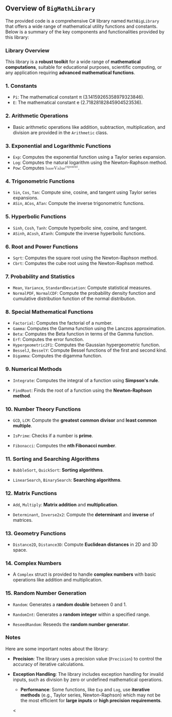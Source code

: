 
<!-- Doc 2 is in language en-US. Optimizing Doc 2 for scanning, using lists and bold where appropriate, but keeping language en-US, and adding id attributes to every HTML element: --><h2 id="kvtjez">Overview of <code id="7vh9d8u">BigMathLibrary</code></h2>
<p id="kvtjez">The provided code is a comprehensive C# library named <code id="7vh9d8u">MathBigLibrary</code> that offers a wide range of mathematical utility functions and constants. Below is a summary of the key components and functionalities provided by this library:</p>
<h3 id="ciekgfd">Library Overview</h3>
<p id="ciekgfd">This library is a <strong>robust toolkit</strong> for a wide range of <strong>mathematical computations</strong>, suitable for educational purposes, scientific computing, or any application requiring <strong>advanced mathematical functions</strong>.</p>

<h3 id="vydtf2w">1. <strong id="wv5w5pa">Constants</strong></h3>
<ul id="tmadsiy">
<li id="attxwsp"><code id="rb728lu">Pi</code>: The mathematical constant π (3.14159265358979323846).</li>
<li id="k64zv6"><code id="oq4i41">E</code>: The mathematical constant e (2.71828182845904523536).</li>
</ul>

<h3 id="mk49o2m">2. <strong id="aaml13">Arithmetic Operations</strong></h3>
<ul id="sk81k6c">
<li id="kezdga">Basic arithmetic operations like addition, subtraction, multiplication, and division are provided in the <code id="te262pcl">Arithmetic</code> class.</li>
</ul>

<h3 id="ggiqyng">3. <strong id="6ct57uk">Exponential and Logarithmic Functions</strong></h3>
<ul id="9kt32br">
<li id="lmvoiv"><code id="osp8dzn">Exp</code>: Computes the exponential function using a Taylor series expansion.</li>
<li id="6bpwdl"><code id="2durog">Log</code>: Computes the natural logarithm using the Newton-Raphson method.</li>
<li id="igd7g59"><code id="2unwy8k">Pow</code>: Computes <math xmlns="http://www.w3.org/1998/Math/MathML" id="14pzdq"><semantics id="1riu7x"><mrow id="s07e12d"><msup id="8f9mtwd"><mtext id="eaxjg1b">baseValue</mtext><mtext id="eipex9d">exponent</mtext></msup></mrow></semantics></math>.</li>
</ul>

<h3 id="f1i9e74">4. <strong id="cig2ut">Trigonometric Functions</strong></h3>
<ul id="wdnsngg">
<li id="yva6uji"><code id="vvgfjud">Sin</code>, <code id="30acdn9">Cos</code>, <code id="ig8ev2o">Tan</code>: Compute sine, cosine, and tangent using Taylor series expansions.</li>
<li id="c45a0uwqh"><code id="3gd8peg">ASin</code>, <code id="0d0sxa">ACos</code>, <code id="wwnxjqk">ATan</code>: Compute the inverse trigonometric functions.</li>
</ul>

<h3 id="vbrlslm">5. <strong id="5zjbo4">Hyperbolic Functions</strong></h3>
<ul id="o346rsk">
<li id="b3qd0yx"><code id="twmypmg">Sinh</code>, <code id="0m9unvj">Cosh</code>, <code id="0zlggiq">Tanh</code>: Compute hyperbolic sine, cosine, and tangent.</li>
<li id="relavxe"><code id="zld7k9zm">ASinh</code>, <code id="59phofn">ACosh</code>, <code id="10mmxug">ATanh</code>: Compute the inverse hyperbolic functions.</li>
</ul>

<h3 id="ddyias">6. <strong id="azz15k">Root and Power Functions</strong></h3>
<ul id="xmzoqv8">
<li id="ma0bki8"><code id="gt8s2v">Sqrt</code>: Computes the square root using the Newton-Raphson method.</li>
<li id="czdcqmd"><code id="iov8frj">Cbrt</code>: Computes the cube root using the Newton-Raphson method.</li>
</ul>

<h3 id="ag6hd9t">7. <strong id="qudy9bk">Probability and Statistics</strong></h3>
<ul id="zfm3u1i">
<li id="yizrh6q"><code id="b9nvyss">Mean</code>, <code id="cwgkrj">Variance</code>, <code id="iuiakg">StandardDeviation</code>: Compute statistical measures.</li>
<li id="wdpxq9jt"><code id="es2ec2g">NormalPDF</code>, <code id="0jupecr">NormalCDF</code>: Compute the probability density function and cumulative distribution function of the normal distribution.</li>
</ul>

<h3 id="isav1t">8. <strong id="jm5p5p">Special Mathematical Functions</strong></h3>
<ul id="v8n8wfa">
<li id="yqxo33"><code id="bu97iir">Factorial</code>: Computes the factorial of a number.</li>
<li id="5l3xybl"><code id="97qec1r">Gamma</code>: Computes the Gamma function using the Lanczos approximation.</li>
<li id="3na6xos"><code id="xpiohb9">Beta</code>: Computes the Beta function in terms of the Gamma function.</li>
<li id="zjo19bb"><code id="zo8dicf">Erf</code>: Computes the error function.</li>
<li id="d31tyry"><code id="dtxrzcq">Hypergeometric2F1</code>: Computes the Gaussian hypergeometric function.</li>
<li id="i3pqhjl"><code id="61xdu7g">BesselJ</code>, <code id="ryyxukq">BesselY</code>: Compute Bessel functions of the first and second kind.</li>
<li id="f6r91p"><code id="96e1hd7">Digamma</code>: Computes the digamma function.</li>
</ul>

<h3 id="y9s2gl2">9. <strong id="smma9z">Numerical Methods</strong></h3>
<ul id="ehhdezc">
<li id="4bb86u8">
<p id="h54chgi"><code id="4s1nuei">Integrate</code>: Computes the integral of a function using <strong>Simpson's rule</strong>.</p>
</li>
<li id="12ompyh">
<p id="rrqa198"><code id="3ory27r">FindRoot</code>: Finds the root of a function using the <strong>Newton-Raphson method</strong>.</p>
</li>
</ul>

<h3 id="489t9s">10. <strong id="ccpqucq">Number Theory Functions</strong></h3>
<ul id="ctutky">
<li id="r92cot">
<p id="ak36wuo"><code id="9uy6yhq">GCD</code>, <code id="c673jxlm">LCM</code>: Compute the <strong>greatest common divisor</strong> and <strong>least common multiple</strong>.</p>
</li>
<li id="q5tw34t">
<p id="2xrrsad"><code id="yndvdzi">IsPrime</code>: Checks if a number is <strong>prime</strong>.</p>
</li>
<li id="8s4c6la">
<p id="ve0dmqb"><code id="fp0gpae">Fibonacci</code>: Computes the <strong>nth Fibonacci number</strong>.</p>
</li>
</ul>

<h3 id="ncb2pqs">11. <strong id="0qgam1">Sorting and Searching Algorithms</strong></h3>
<ul id="5soi71o">
<li id="fm0ryah">
<p id="xpby94q"><code id="eplwzph9">BubbleSort</code>, <code id="81yawji">QuickSort</code>: <strong>Sorting algorithms</strong>.</p>
</li>
<li id="61lr4di">
<p id="s0sx0r"><code id="su9ckx5">LinearSearch</code>, <code id="xizq6w">BinarySearch</code>: <strong>Searching algorithms</strong>.</p>
</li>
</ul>

<h3 id="z2yrck">12. <strong id="o0marup">Matrix Functions</strong></h3>
<ul id="6fd7j4">
<li id="1rwzitj">
<p id="5ja1la"><code id="d2spl9k">Add</code>, <code id="p44wacn">Multiply</code>: <strong>Matrix addition</strong> and <strong>multiplication</strong>.</p>
</li>
<li id="f7y0ugr">
<p id="232p84p"><code id="kwcrb8t">Determinant</code>, <code id="kozwfvd">Inverse2x2</code>: Compute the <strong>determinant</strong> and <strong>inverse</strong> of matrices.</p>
</li>
</ul>

<h3 id="2t3r3bw">13. <strong id="59otvv">Geometry Functions</strong></h3>
<ul id="8k21ub9">
<li id="ng45ft0w">
<p id="823xdm"><code id="jtvnmnp">Distance2D</code>, <code id="n15g80e">Distance3D</code>: Compute <strong>Euclidean distances</strong> in 2D and 3D space.</p>
</li>
</ul>

<h3 id="y16sf7">14. <strong id="mha7do">Complex Numbers</strong></h3>
<ul id="dwqonh8">
<li id="jhfftko">
<p id="ea2uh2s">A <code id="nmf3afe">Complex</code> struct is provided to handle <strong>complex numbers</strong> with basic operations like addition and multiplication.</p>
</li>
</ul>

<h3 id="e54mmxe">15. <strong id="dlxwlgs">Random Number Generation</strong></h3>
<ul id="51sskv5">
<li id="w7jeu1f">
<p id="rmuwuxz"><code id="lhq95qw">Random</code>: Generates a <strong>random double</strong> between 0 and 1.</p>
</li>
<li id="rv2lgrm">
<p id="ceqxn2b"><code id="0avvxzd">RandomInt</code>: Generates a <strong>random integer</strong> within a specified range.</p>
</li>
<li id="urhlefw">
<p id="62543vg"><code id="f8aogo">ReseedRandom</code>: Reseeds the <strong>random number generator</strong>.</p>
</li>
</ul>

<h3 id="ht65dnp">Notes</h3>
<p id="ht65dnp">Here are some important notes about the library:</p>
<ul id="uwopzks">
  <li id="5ijky4q">
    <p id="079m15l"><strong id="8pcjxt">Precision</strong>: The library uses a precision value (<code id="32z93vq">Precision</code>) to control the accuracy of iterative calculations.</p>
  </li>
  <li id="56qoqro">
    <p id="3pjt45j"><strong id="za2vua">Exception Handling</strong>: The library includes exception handling for invalid inputs, such as division by zero or undefined mathematical operations.</p>
  </li>

<ul id="jycq429">
<li id="9hdo6q">
<p id="kgzkmi"><strong>Performance</strong>: Some functions, like <code id="xyhgtjs">Exp</code> and <code id="jj4yzq9">Log</code>, use <strong>iterative methods</strong> (e.g., Taylor series, Newton-Raphson) which may not be the most efficient for <strong>large inputs</strong> or <strong>high precision requirements</strong>.</p>
</li>
</ul>




<
